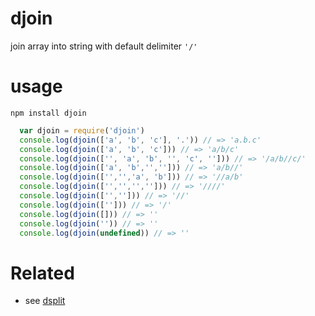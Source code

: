 # djoin
join array into string with default delimiter `'/'`

# usage
`npm install djoin`

```js
  var djoin = require('djoin')
  console.log(djoin(['a', 'b', 'c'], '.')) // => 'a.b.c'
  console.log(djoin(['a', 'b', 'c'])) // => 'a/b/c'
  console.log(djoin(['', 'a', 'b', '', 'c', ''])) // => '/a/b//c/'
  console.log(djoin(['a', 'b','',''])) // => 'a/b//'
  console.log(djoin(['','','a', 'b'])) // => '//a/b'
  console.log(djoin(['','','',''])) // => '////'
  console.log(djoin(['',''])) // => '//'
  console.log(djoin([''])) // => '/'
  console.log(djoin([])) // => ''
  console.log(djoin('')) // => ''
  console.log(djoin(undefined)) // => ''
```

# Related
* see [dsplit](https://www.npmjs.com/package/dsplit)
